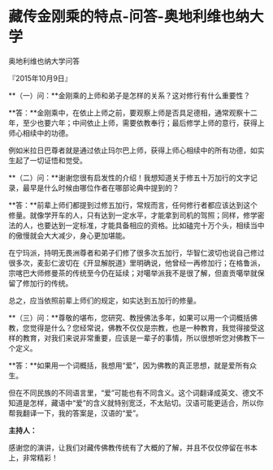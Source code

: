 # 藏传金刚乘的特点-问答-奥地利维也纳大学

奥地利维也纳大学问答

『2015年10月9日』

**（一）问：**金刚乘的上师和弟子是怎样的关系？这对修行有什么重要性？

**答：**金刚乘中，在依止上师之前，要观察上师是否具足德相，通常观察十二年，至少也要六年；中间依止上师，需要依教奉行；最后修学上师的意行，获得上师心相续中的功德。

例如米拉日巴尊者就是通过依止玛尔巴上师，获得上师心相续中的所有功德，如实生起了一切证悟和觉受。

**（二）问：**谢谢您很有启发性的介绍！我想知道关于修五十万加行的文字记录，最早是什么时候由哪位作者在哪部论典中提到的？

**答：**前辈上师们都提到过修五加行，常规而言，任何修行者都应该达到这个修量。就像学开车的人，只有达到一定水平，才能拿到司机的驾照；同样，修学密法的人，也要达到一定标准，才能具备相应的资格。比如磕完十万个头，相续当中的傲慢就会大大减少，身心更加堪能。

在宁玛派，持明无畏洲尊者和弟子们修了很多次五加行，华智仁波切也说自己修过很多次，麦彭仁波切在《开显解脱道》里明确说，他曾经一再修加行；在格鲁派，宗喀巴大师修曼茶的传统至今仍在延续；对噶举派我不是很了解，但直贡噶举就保留了修加行的传统。

总之，应当依照前辈上师们的规定，如实达到五加行的修量。

**（三）问：**尊敬的堪布，您研究、教授佛法多年，如果可以用一个词概括佛教，您觉得是什么？您经常说，佛教不仅仅是宗教，也是一种教育，我觉得接受这样的教育，对我们来说非常重要，应该是一辈子的事情，所以很想听您对佛教下一个定义。

**答：**如果用一个词概括，我想用“爱”，因为佛教的真正思想，就是爱所有众生。

但在不同民族的不同语言里，“爱”可能也有不同含义。这个词翻译成英文、德文不知道是怎样，藏语中“爱”的含义就特别宽泛，不太贴切。汉语可能更适合，所以你帮我翻译一下，我的答案是，汉语的“爱”。

**主持人：**

感谢您的演讲，让我们对藏传佛教传统有了大概的了解，并且不仅仅停留在书本上，非常精彩！

